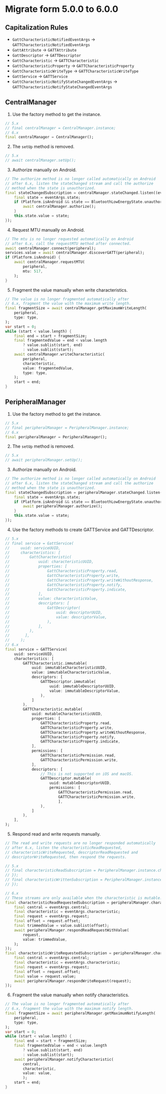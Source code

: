 # Migrate form 5.0.0 to 6.0.0


## Capitalization Rules

* `GattCharacteristicNotifiedEventArgs` -> `GATTCharacteristicNotifiedEventArgs`
* `GattAttribute` -> `GATTAttribute`
* `GattDescriptor` -> `GATTDescriptor`
* `GattCharacteristic` -> `GATTCharacteristic `
* `GattCharacteristicProperty` -> `GATTCharacteristicProperty`
* `GattCharacteristicWriteType` -> `GATTCharacteristicWriteType`
* `GattService` -> `GATTService`
* `GattCharacteristicNotifyStateChangedEventArgs` -> `GATTCharacteristicNotifyStateChangedEventArgs`

## CentralManager

1. Use the factory method to get the instance.

``` Dart
// 5.x
// final centralManager = CentralManager.instance;
// 6.x
final centralManager = CentralManager();
```

2. The `setUp` method is removed.

``` Dart
// 5.x
// await centralManager.setUp();
```

3. Authorize manually on Android.

``` Dart
// The authorize method is no longer called automatically on Android 
// after 6.x, listen the stateChanged stream and call the authorize
// method when the state is unauthorized.
final stateChangedSubscription = centralManager.stateChanged.listen((eventArgs) async {
    final state = eventArgs.state;
    if (Platform.isAndroid && state == BluetoothLowEnergyState.unauthorized) {
        await centralManager.authorize();
    }
    this.state.value = state;
});
```

4. Request MTU manually on Android.

``` Dart
// The mtu is no longer requested automatically on Android
// after 6.x, call the requestMTU method after connected.
await centralManager.connect(peripheral);
services.value = await centralManager.discoverGATT(peripheral);
if (Platform.isAndroid) {
    await centralManager.requestMTU(
        peripheral,
        mtu: 517,
    );
}
```

5. Fragment the value manually when write characteristics.

``` Dart
// The value is no longer fragmented automatically after
// 6.x, fragment the value with the maximum write length.
final fragmentSize = await centralManager.getMaximumWriteLength(
    peripheral,
    type: type,
);
var start = 0;
while (start < value.length) {
    final end = start + fragmentSize;
    final fragmentedValue = end < value.length
        ? value.sublist(start, end)
        : value.sublist(start);
    await centralManager.writeCharacteristic(
        peripheral,
        characteristic,
        value: fragmentedValue,
        type: type,
    );
    start = end;
}
```

## PeripheralManager


1. Use the factory method to get the instance.

``` Dart
// 5.x
// final peripheralManager = PeripheralManager.instance;
// 6.x
final peripheralManager = PeripheralManager();
```

2. The `setUp` method is removed.

``` Dart
// 5.x
// await peripheralManager.setUp();
```

3. Authorize manually on Android.

``` Dart
// The authorize method is no longer called automatically on Android 
// after 6.x, listen the stateChanged stream and call the authorize
// method when the state is unauthorized.
final stateChangedSubscription = peripheralManager.stateChanged.listen((eventArgs) async {
    final state = eventArgs.state;
    if (Platform.isAndroid && state == BluetoothLowEnergyState.unauthorized) {
        await peripheralManager.authorize();
    }
    this.state.value = state;
});
```

4. Use the factory methods to create GATTService and GATTDescriptor.

``` Dart
// 5.x
// final service = GattService(
//     uuid: serviceUUID,
//     characteristics: [
//         GattCharacteristic(
//             uuid: characteristicUUID,
//             properties: [
//                 GattCharacteristicProperty.read,
//                 GattCharacteristicProperty.write,
//                 GattCharacteristicProperty.writeWithoutResponse,
//                 GattCharacteristicProperty.notify,
//                 GattCharacteristicProperty.indicate,
//             ],
//             value: characteristicValue,
//             descriptors: [
//                 GattDescriptor(
//                     uuid: descriptorUUID,
//                     value: descriptorValue, 
//                 ),
//             ],
//         ),
//       ],
//     );
// 6.x
final service = GATTService(
    uuid: serviceUUID,
    characteristics: [
        GATTCharacteristic.immutable(
            uuid: immutableCharacteristicUUID,
            value: immutableCharacteristicValue,
            descriptors: [
                GATTDescriptor.immutable(
                    uuid: immutableDescriptorUUID,
                    value: immutableDescriptorValue,
                ),
            ]
        ),
        GATTCharacteristic.mutable(
            uuid: mutableCharacteristicUUID,
            properties: [
                GATTCharacteristicProperty.read,
                GATTCharacteristicProperty.write,
                GATTCharacteristicProperty.writeWithoutResponse,
                GATTCharacteristicProperty.notify,
                GATTCharacteristicProperty.indicate,
            ],
            permissions: [
                GATTCharacteristicPermission.read,
                GATTCharacteristicPermission.write,
            ],
            descriptors: [
                // This is not supported on iOS and macOS.
                GATTDescriptor.mutable(
                    uuid: mutableDescriptorUUID,
                    permissions: [
                        GATTCharacteristicPermission.read,
                        GATTCharacteristicPermission.write,
                        ],
                ),
            ]
        ),
    ],
);
```

5. Respond read and write requests manually.

``` Dart
// The read and write requests are no longer responded automatically 
// after 6.x, listen the characteristicReadRequested,
// characteristicWriteRequested, descriptorReadRequested and
// descriptorWriteRequested, then respond the requests.

// 5.x
// final characteristicReadSubscription = PeripheralManager.instance.characteristicRead.listen((eventArgs) async {
// });
// final characteristicWrittenSubscription = PeripheralManager.instance.characteristicWritten.listen((eventArgs) // async {
// });

// 6.x
// These streams are only available when the characteristic is mutable.
final characteristicReadRequestedSubscription = peripheralManager.characteristicReadRequested.listen((eventArgs) async {
    final central = eventArgs.central;
    final characteristic = eventArgs.characteristic;
    final request = eventArgs.request;
    final offset = request.offset;
    final trimmedValue = value.sublist(offset);
    await peripheralManager.respondReadRequestWithValue(
        request,
        value: trimmedValue,
    );
});
final characteristicWriteRequestedSubscription = peripheralManager.characteristicWriteRequested.listen((eventArgs) async {
    final central = eventArgs.central;
    final characteristic = eventArgs.characteristic;
    final request = eventArgs.request;
    final offset = request.offset;
    final value = request.value;
    await peripheralManager.respondWriteRequest(request);
});
```

6. Fragment the value manually when notify characteristics.

``` Dart
// The value is no longer fragmented automatically after
// 6.x, fragment the value with the maximum notify length.
final fragmentSize = await peripheralManager.getMaximumNotifyLength(
    peripheral,
    type: type,
);
var start = 0;
while (start < value.length) {
    final end = start + fragmentSize;
    final fragmentedValue = end < value.length
        ? value.sublist(start, end)
        : value.sublist(start);
    await peripheralManager.notifyCharacteristic(
        central,
        characteristic,
        value: value,
        );
    start = end;
}
```
